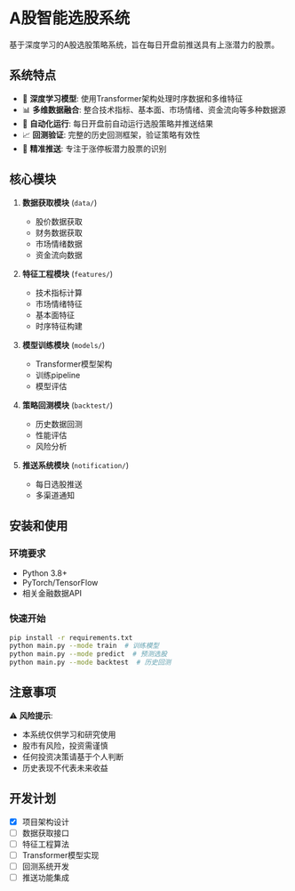 # A股智能选股系统

基于深度学习的A股选股策略系统，旨在每日开盘前推送具有上涨潜力的股票。

## 系统特点

- 🤖 **深度学习模型**: 使用Transformer架构处理时序数据和多维特征
- 📊 **多维数据融合**: 整合技术指标、基本面、市场情绪、资金流向等多种数据源
- 🔄 **自动化运行**: 每日开盘前自动运行选股策略并推送结果
- 📈 **回测验证**: 完整的历史回测框架，验证策略有效性
- 🎯 **精准推送**: 专注于涨停板潜力股票的识别

## 核心模块

1. **数据获取模块** (`data/`)
   - 股价数据获取
   - 财务数据获取
   - 市场情绪数据
   - 资金流向数据

2. **特征工程模块** (`features/`)
   - 技术指标计算
   - 市场情绪特征
   - 基本面特征
   - 时序特征构建

3. **模型训练模块** (`models/`)
   - Transformer模型架构
   - 训练pipeline
   - 模型评估

4. **策略回测模块** (`backtest/`)
   - 历史数据回测
   - 性能评估
   - 风险分析

5. **推送系统模块** (`notification/`)
   - 每日选股推送
   - 多渠道通知

## 安装和使用

### 环境要求

- Python 3.8+
- PyTorch/TensorFlow
- 相关金融数据API

### 快速开始

```bash
pip install -r requirements.txt
python main.py --mode train  # 训练模型
python main.py --mode predict  # 预测选股
python main.py --mode backtest  # 历史回测
```

## 注意事项

⚠️ **风险提示**: 
- 本系统仅供学习和研究使用
- 股市有风险，投资需谨慎
- 任何投资决策请基于个人判断
- 历史表现不代表未来收益

## 开发计划

- [x] 项目架构设计
- [ ] 数据获取接口
- [ ] 特征工程算法
- [ ] Transformer模型实现
- [ ] 回测系统开发
- [ ] 推送功能集成
